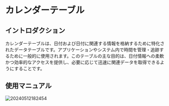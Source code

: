 # カレンダーテーブル

<PluginInfo name="calendar"></PluginInfo>

## イントロダクション

カレンダーテーブルは、日付および日付に関連する情報を格納するために特化されたデータテーブルです。アプリケーションやシステム内で時間を管理・追跡するために一般的に使用されます。このテーブルの主な目的は、日付情報への柔軟かつ効率的なアクセスを提供し、必要に応じて迅速に関連データを取得できるようにすることです。

## 使用マニュアル

![20240512182454](https://static-docs.nocobase.com/20240512182454.png)

